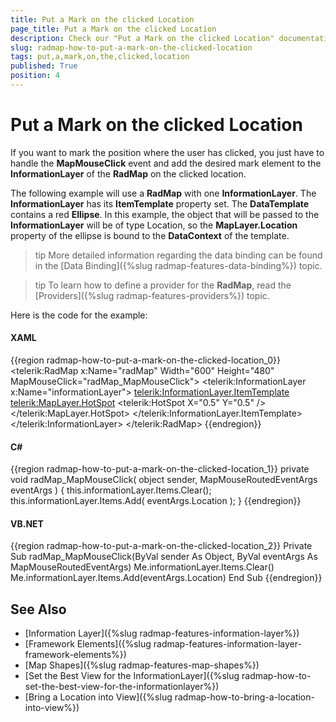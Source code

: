 ```yaml
---
title: Put a Mark on the clicked Location
page_title: Put a Mark on the clicked Location
description: Check our "Put a Mark on the clicked Location" documentation article for the RadMap WPF control.
slug: radmap-how-to-put-a-mark-on-the-clicked-location
tags: put,a,mark,on,the,clicked,location
published: True
position: 4
---
```


# Put a Mark on the clicked Location

If you want to mark the position where the user has clicked, you just have to handle the __MapMouseClick__ event and add the desired mark element to the __InformationLayer__ of the __RadMap__ on the clicked location.

The following example will use a __RadMap__ with one __InformationLayer__. The __InformationLayer__ has its __ItemTemplate__ property set. The __DataTemplate__ contains a red __Ellipse__. In this example, the object that will be passed to the __InformationLayer__ will be of type Location, so the __MapLayer.Location__ property of the ellipse is bound to the __DataContext__ of the template.

>tip More detailed information regarding the data binding can be found in the [Data Binding]({%slug radmap-features-data-binding%}) topic.

>tip To learn how to define a provider for the __RadMap__, read the [Providers]({%slug radmap-features-providers%}) topic.

Here is the code for the example:

#### __XAML__
{{region radmap-how-to-put-a-mark-on-the-clicked-location_0}}
	<telerik:RadMap x:Name="radMap"
	                Width="600"
	                Height="480"
	                MapMouseClick="radMap_MapMouseClick">
	    <telerik:InformationLayer x:Name="informationLayer">
	        <telerik:InformationLayer.ItemTemplate>
	            <DataTemplate>
	                <Ellipse telerik:MapLayer.Location="{Binding}"
	                            Width="20"
	                            Height="20"
	                            Stroke="Red"
	                            StrokeThickness="3"
	                            Fill="Transparent">
	                    <telerik:MapLayer.HotSpot>
	                        <telerik:HotSpot X="0.5"
	                                            Y="0.5" />
	                    </telerik:MapLayer.HotSpot>
	                </Ellipse>
	            </DataTemplate>
	        </telerik:InformationLayer.ItemTemplate>
	    </telerik:InformationLayer>
	</telerik:RadMap>
{{endregion}}

#### __C#__
{{region radmap-how-to-put-a-mark-on-the-clicked-location_1}}
	private void radMap_MapMouseClick( object sender, MapMouseRoutedEventArgs eventArgs )
	{
	    this.informationLayer.Items.Clear();
	    this.informationLayer.Items.Add( eventArgs.Location );
	}
{{endregion}}

#### __VB.NET__
{{region radmap-how-to-put-a-mark-on-the-clicked-location_2}}
	Private Sub radMap_MapMouseClick(ByVal sender As Object, ByVal eventArgs As MapMouseRoutedEventArgs)
		Me.informationLayer.Items.Clear()
		Me.informationLayer.Items.Add(eventArgs.Location)
	End Sub
{{endregion}}

## See Also
 * [Information Layer]({%slug radmap-features-information-layer%})
 * [Framework Elements]({%slug radmap-features-information-layer-framework-elements%})
 * [Map Shapes]({%slug radmap-features-map-shapes%})
 * [Set the Best View for the InformationLayer]({%slug radmap-how-to-set-the-best-view-for-the-informationlayer%})
 * [Bring a Location into View]({%slug radmap-how-to-bring-a-location-into-view%})
